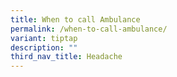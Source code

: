 ```yaml
---
title: When to call Ambulance
permalink: /when-to-call-ambulance/
variant: tiptap
description: ""
third_nav_title: Headache
---
```

<p></p>